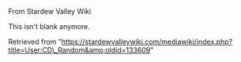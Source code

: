 From Stardew Valley Wiki

This isn't blank anymore.

Retrieved from "https://stardewvalleywiki.com/mediawiki/index.php?title=User:CD\_Random&amp;oldid=133609"